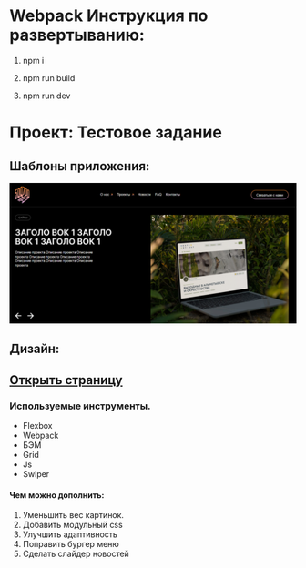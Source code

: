 # Webpack Инструкция по развертыванию:

1. npm i

2. npm run build 

3. npm run dev

# Проект: Тестовое задание


## Шаблоны приложения:
![Шаблон](./src/image/photo.png)

## Дизайн:
## [Открыть страницу](https://www.figma.com/file/FrRpHmdcQd9wgCGXFQJp6f/Тестовое-задание-для-разработчика?type=design&node-id=0-1&mode=design&t=Cj3id6a6mZCtfNmu-0)


### Используемые инструменты.

+ Flexbox
+ Webpack
+ БЭМ
+ Grid
+ Js
+ Swiper


#### Чем можно дополнить:

1. Уменьшить вес картинок.
2. Добавить модульный css
3. Улучшить адаптивность
4. Поправить бургер меню
5. Сделать слайдер новостей
